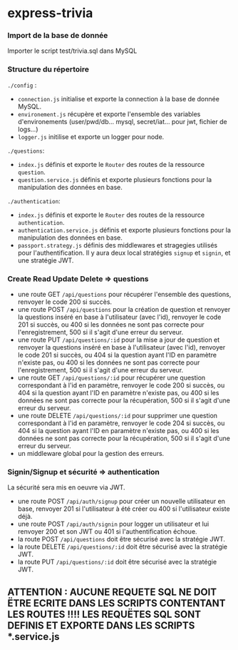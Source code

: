 # express-trivia

### Import de la base de donnée
Importer le script test/trivia.sql dans MySQL

### Structure du répertoire

`./config` :
* `connection.js` initialise et exporte la connection à la base de donnée MySQL.
* `environement.js` récupère et exporte l'ensemble des variables d'environements (user/pwd/db... mysql, secret/iat... pour jwt, fichier de logs...)
* `logger.js` initilise et exporte un logger pour node.

`./questions`:
* `index.js` définis et exporte le `Router` des routes de la ressource `question`.
* `question.service.js` définis et exporte plusieurs fonctions pour la manipulation des données en base.

`./authentication`:
* `index.js` définis et exporte le `Router` des routes de la ressource `authentication`.
* `authentication.service.js` définis et exporte plusieurs fonctions pour la manipulation des données en base.
* `passport.strategy.js` définis des middlewares et stragegies utilisés pour l'authentification. Il y aura deux local stratégies `signup` et `signin`, et une stratégie JWT.

### Create Read Update Delete => questions
* une route GET `/api/questions` pour récupérer l'ensemble des questions, renvoyer le code 200 si succès.
* une route POST `/api/questions` pour la création de question et renvoyer la questions inséré en base à l'utilisateur (avec l'id), renvoyer le code 201 si succès, ou 400 si les données ne sont pas correcte pour l'enregistrement, 500 si il s'agit d'une erreur du serveur.
* une route PUT `/api/questions/:id` pour la mise a jour de question et renvoyer la questions inséré en base à l'utilisateur (avec l'id), renvoyer le code 201 si succès, ou 404 si la question ayant l'ID en paramètre n'existe pas, ou 400 si les données ne sont pas correcte pour l'enregistrement, 500 si il s'agit d'une erreur du serveur.
* une route GET `/api/questions/:id` pour récupérer une question correspondant à l'id en paramètre, renvoyer le code 200 si succès, ou 404 si la question ayant l'ID en paramètre n'existe pas, ou 400 si les données ne sont pas correcte pour la récupération, 500 si il s'agit d'une erreur du serveur.
* une route DELETE `/api/questions/:id` pour supprimer une question correspondant à l'id en paramètre, renvoyer le code 204 si succès, ou 404 si la question ayant l'ID en paramètre n'existe pas, ou 400 si les données ne sont pas correcte pour la récupération, 500 si il s'agit d'une erreur du serveur.
* un middleware global pour la gestion des erreurs.

### Signin/Signup et sécurité => authentication
La sécurité sera mis en oeuvre via JWT.

* une route POST `/api/auth/signup` pour créer un nouvelle utilisateur en base, renvoyer 201 si l'utilisateur à été créer ou 400 si l'utilisateur existe déjà.
* une route POST `/api/auth/signin` pour logger un utilisateur et lui renvoyer 200 et son JWT ou 401 si l'authentification échoue.
* la route POST `/api/questions` doit être sécurisé avec la stratégie JWT.
* la route DELETE `/api/questions/:id` doit être sécurisé avec la stratégie JWT.
* la route PUT `/api/questions/:id` doit être sécurisé avec la stratégie JWT.

## ATTENTION : AUCUNE REQUETE SQL NE DOIT ËTRE ECRITE DANS LES SCRIPTS CONTENTANT LES ROUTES !!!! LES REQUËTES SQL SONT DEFINIS ET EXPORTE DANS LES SCRIPTS *.service.js
